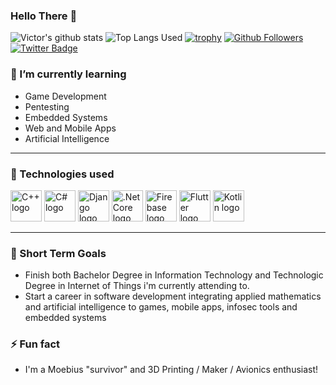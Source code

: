 ### Hello There 👋

![Victor's github stats](https://github-readme-stats.vercel.app/api?username=victornas91&count_private=false&show_icons=true&theme=great-gatsby)
![Top Langs Used](https://github-readme-stats.vercel.app/api/top-langs/?username=victornas91&layout=compact&show_icons=true&theme=great-gatsby)
[![trophy](https://github-profile-trophy.vercel.app/?username=victornas91)](https://github.com/ryo-ma/github-profile-trophy)
[![Github Followers](https://img.shields.io/github/followers/victornas91?color=06d6a0&label=Github%20Followers&style=for-the-badge)](https://github.com/victornas91?tab=followers)
[![Twitter Badge](https://img.shields.io/badge/-Twitter-1877f2?style=flat-square&logo=twitter&logoColor=white&link=https://twitter.com/IT_Victor91/)](https://twitter.com/IT_Victor91/)

### 🌱 I’m currently learning
- Game Development
- Pentesting
- Embedded Systems
- Web and Mobile Apps
- Artificial Intelligence

--- 

### 🧰 Technologies used

<img src="https://github.com/victornas91/devicon/blob/master/icons/cplusplus/cplusplus-plain.svg" alt="C++ logo" width="50" height="50" /> <img src="https://github.com/victornas91/devicon/blob/master/icons/csharp/csharp-plain.svg" alt="C# logo" width="50" height="50" /> <img src="https://github.com/victornas91/devicon/blob/master/icons/django/django-plain.svg" alt="Django logo" width="50" height="50" /> <img src="https://github.com/victornas91/devicon/blob/master/icons/dotnetcore/dotnetcore-plain.svg" alt=".Net Core logo" width="50" height="50" /> <img src="https://github.com/victornas91/devicon/blob/master/icons/firebase/firebase-plain.svg" alt="Firebase logo" width="50" height="50" /> <img src="https://github.com/victornas91/devicon/blob/master/icons/flutter/flutter-plain.svg" alt="Flutter logo" width="50" height="50" /> <img src="https://github.com/victornas91/devicon/blob/master/icons/kotlin/kotlin-plain.svg" alt="Kotlin logo" width="50" height="50" /> 










---

### 🔭 Short Term Goals
- Finish both Bachelor Degree in Information Technology and Technologic Degree in Internet of Things i'm currently attending to. 
- Start a career in software development integrating applied mathematics and artificial intelligence to games, mobile apps, infosec tools and embedded systems


### ⚡ Fun fact
- I'm a Moebius "survivor" and 3D Printing / Maker / Avionics enthusiast!
